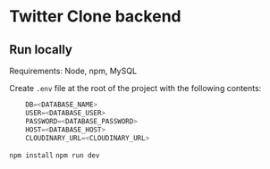 # Twitter Clone backend

## Run locally

Requirements: Node, npm, MySQL

Create `.env` file at the root of the project with the following contents:

```javascript
    DB=<DATABASE_NAME>
    USER=<DATABASE_USER>
    PASSWORD=<DATABASE_PASSWORD>
    HOST=<DATABASE_HOST>
    CLOUDINARY_URL=<CLOUDINARY_URL>
```

`npm install`
`npm run dev`
